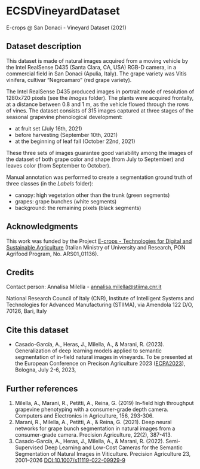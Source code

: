 # ECSDVineyardDataset
E-crops @ San Donaci - Vineyard Dataset (2021)

## Dataset description
This dataset is made of natural images acquired from a moving vehicle by the Intel RealSense D435 (Santa Clara, CA, USA) RGB-D camera, in a commercial field in San Donaci (Apulia, Italy). The grape variety was Vitis vinifera, cultivar “Negroamaro” (red grape variety). 

The Intel RealSense D435 produced images in portrait mode of resolution of 1280x720 pixels (see the *Images* folder). The plants were acquired frontally, at a distance between 0.8 and 1 m, as the vehicle flowed through the rows of vines. The dataset consists of 315 images captured at three stages of the seasonal grapevine phenological development:
- at fruit set (July 16th, 2021)
- before harvesting (September 10th, 2021)
- at the beginning of leaf fall (October 22nd, 2021)

These three sets of images guarantee good variability among the images of the dataset of both grape color and shape (from July to September) and leaves color (from September to October). 

Manual annotation was performed to create a segmentation ground truth of three classes (in the *Labels* folder): 
- canopy: high vegetation other than the trunk (green segments)
- grapes: grape bunches (white segments)
- background: the remaining pixels (black segments)

## Acknowledgments
This work was funded by the Project [E-crops - Technologies for Digital and Sustainable Agriculture](https://www.e-crops.it) (Italian Ministry of University and Research, PON Agrifood Program, No. ARS01_01136).

## Credits

Contact person: Annalisa Milella - [annalisa.milella@stiima.cnr.it](mailto:annalisa.milella@stiima.cnr.it)

National Research Council of Italy (CNR), Institute of Intelligent Systems and Technologies for Advanced Manufacturing (STIIMA), via Amendola 122 D/O, 70126, Bari, Italy

## Cite this dataset
-	Casado-García, A., Heras, J., Milella, A., & Marani, R. (2023). Generalization of deep learning models applied to semantic segmentation of in-field natural images in vineyards. To be presented at the European Conference on Precison Agriculture 2023 ([ECPA2023](https://www.ecpa2023.it)), Bologna, July 2-6, 2023, 

## Further references
1. Milella, A., Marani, R., Petitti, A., Reina, G. (2019) In-field high throughput grapevine phenotyping with a consumer-grade depth camera. Computers and Electronics in Agriculture, 156, 293-306.
2. Marani, R., Milella, A., Petitti, A., & Reina, G. (2021). Deep neural networks for grape bunch segmentation in natural images from a consumer-grade camera. Precision Agriculture, 22(2), 387-413.
3. Casado-García, A., Heras, J., Milella, A., & Marani, R. (2022). Semi-Supervised Deep Learning and Low-Cost Cameras for the Semantic Segmentation of Natural Images in Viticulture. Precision Agriculture 23, 2001–2026 [DOI:10.1007/s11119-022-09929-9](https://doi.org/10.1007/s11119-022-09929-9)
